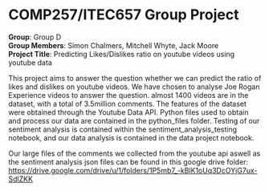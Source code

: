 COMP257/ITEC657 Group Project
===

**Group**: Group D  
**Group Members**: Simon Chalmers, Mitchell Whyte, Jack Moore  
**Project Title**: Predicting Likes/Dislikes ratio on youtube videos using youtube data

This project aims to answer the question whether we can predict the ratio of likes and dislikes on youtube videos. We have chosen to analyse Joe Rogan Experience videos to answer the question. almost 1400 videos are in the dataset, with a total of 3.5million comments. The features of the dataset were obtained through the Youtube Data API. Python files used to obtain and process our data are contained in the python_files folder. Testing of our sentiment analysis is contained within the sentiment_analysis_testing notebook, and our data analysis is contained in the data project notebook. 

Our large files of the comments we collected from the youtube api aswell as the sentiment analysis json files can be found in this google drive folder:
https://drive.google.com/drive/u/1/folders/1P5mb7_-kBlK1oUq3DcOYjG7ux-SdlZKK